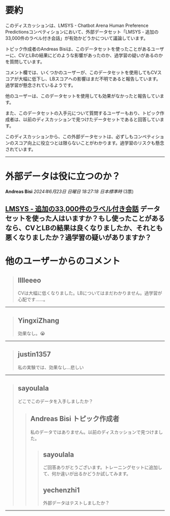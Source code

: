 # 要約 
このディスカッションは、LMSYS - Chatbot Arena Human Preference Predictionsコンペティションにおいて、外部データセット「LMSYS - 追加の33,000件のラベル付き会話」が有効かどうかについて議論しています。

トピック作成者のAndreas Bisiは、このデータセットを使ったことがあるユーザーに、CVとLBの結果にどのような影響があったのか、過学習の疑いがあるのかを質問しています。

コメント欄では、いくつかのユーザーが、このデータセットを使用してもCVスコアが大幅に低下し、LBスコアへの影響はまだ不明であると報告しています。過学習が懸念されているようです。

他のユーザーは、このデータセットを使用しても効果がなかったと報告しています。

また、このデータセットの入手元について質問するユーザーもおり、トピック作成者は、以前のディスカッションで見つけたデータセットであると回答しています。

このディスカッションから、この外部データセットは、必ずしもコンペティションのスコア向上に役立つとは限らないことがわかります。過学習のリスクも懸念されています。


---
# 外部データは役に立つのか？
**Andreas Bisi** *2024年6月23日 日曜日 18:27:18 日本標準時* (3票)

[LMSYS - 追加の33,000件のラベル付き会話](https://www.kaggle.com/datasets/abdullahmeda/lmsys-additional-33k-labelled-conversations) データセットを使った人はいますか？もし使ったことがあるなら、CVとLBの結果は良くなりましたか、それとも悪くなりましたか？過学習の疑いがありますか？
---
# 他のユーザーからのコメント
> ## lllleeeo
> 
> CVは大幅に低くなりました。LBについてはまだわかりません。過学習が心配です……。
> 
> 
> 
---
> ## YingxiZhang
> 
> 効果なし。😭
> 
> 
> 
---
> ## justin1357
> 
> 私の実験では、効果なし…悲しい
> 
> 
> 
---
> ## sayoulala
> 
> どこでこのデータを入手しましたか？
> 
> 
> 
> > ## Andreas Bisi トピック作成者
> > 
> > 私のデータではありません。以前のディスカッションで見つけました。
> > 
> > 
> > 
> > > ## sayoulala
> > > 
> > > ご回答ありがとうございます。トレーニングセットに追加して、何か違いが出るかどうか試してみます。
> > > 
> > > 
> > > 
> > > ## yechenzhi1
> > > 
> > > 外部データはテストしましたか？
> > > 
> > > 
> > > 
---

